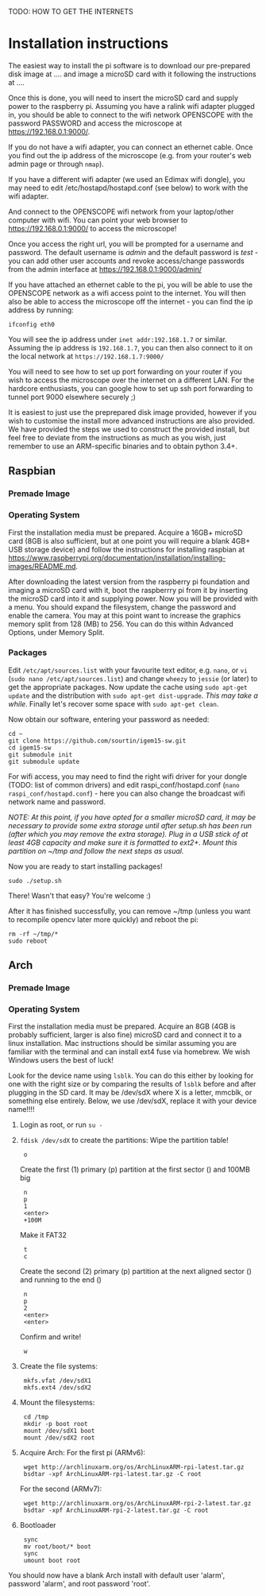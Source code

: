 TODO: HOW TO GET THE INTERNETS

# Installation instructions
The easiest way to install the pi software is to download our pre-prepared disk image at .... and image a microSD card with it following the instructions at ....

Once this is done, you will need to insert the microSD card and supply power to the raspberry pi. Assuming you have a ralink wifi adapter plugged in, you should be able to connect to the wifi network OPENSCOPE with the password PASSWORD and access the microscope at <https://192.168.0.1:9000/>.

If you do not have a wifi adapter, you can connect an ethernet cable. Once you find out the ip address of the microscope (e.g. from your router's web admin page or through `nmap`).

If you have a different wifi adapter (we used an Edimax wifi dongle), you may need to edit /etc/hostapd/hostapd.conf (see below) to work with the wifi adapter.

And connect to the OPENSCOPE wifi network from your laptop/other computer with wifi. You can point your web browser to <https://192.168.0.1:9000/> to access the microscope!

Once you access the right url, you will be prompted for a username and password. The default username is *admin* and the default password is *test* - you can add other user accounts and revoke access/change passwords from the admin interface at <https://192.168.0.1:9000/admin/>

If you have attached an ethernet cable to the pi, you will be able to use the OPENSCOPE network as a wifi access point to the internet. You will then also be able to access the microscope off the internet - you can find the ip address by running:

    ifconfig eth0

You will see the ip address under `inet addr:192.168.1.7` or similar. Assuming the ip address is `192.168.1.7`, you can then also connect to it on the local network at `https://192.168.1.7:9000/`

You will need to see how to set up port forwarding on your router if you wish to access the microscope over the internet on a different LAN. For the hardcore enthusiasts, you can google how to set up ssh port forwarding to tunnel port 9000 elsewhere securely ;)

It is easiest to just use the preprepared disk image provided, however if you wish to customise the install more advanced instructions are also provided. We have provided the steps we used to construct the provided install, but feel free to deviate from the instructions as much as you wish, just remember to use an ARM-specific binaries and to obtain python 3.4+.

## Raspbian
### Premade Image
### Operating System
First the installation media must be prepared. Acquire a 16GB+ microSD card (8GB is also sufficient, but at one point you will require a blank 4GB+ USB storage device) and follow the instructions for installing raspbian at <https://www.raspberrypi.org/documentation/installation/installing-images/README.md>.

After downloading the latest version from the raspberry pi foundation and imaging a microSD card with it, boot the raspberrry pi from it by inserting the microSD card into it and supplying power. Now you will be provided with a menu. You should expand the filesystem, change the password and enable the camera. You may at this point want to increase the graphics memory split from 128 (MB) to 256. You can do this within Advanced Options, under Memory Split.

### Packages
Edit `/etc/apt/sources.list` with your favourite text editor, e.g. `nano`, or `vi` (`sudo nano /etc/apt/sources.list`) and change `wheezy` to `jessie` (or later) to get the appropriate packages. Now update the cache using `sudo apt-get update` and the distribution with `sudo apt-get dist-upgrade`. *This may take a while*. Finally let's recover some space with `sudo apt-get clean`.

Now obtain our software, entering your password as needed:

    cd ~
    git clone https://github.com/sourtin/igem15-sw.git
    cd igem15-sw
    git submodule init
    git submodule update

For wifi access, you may need to find the right wifi driver for your dongle (TODO: list of common drivers) and edit raspi_conf/hostapd.conf (`nano raspi_conf/hostapd.conf`) - here you can also change the broadcast wifi network name and password.

_NOTE: At this point, if you have opted for a smaller microSD card, it may be necessary to provide some extra storage until after setup.sh has been run (after which you may remove the extra storage). Plug in a USB stick of at least 4GB capacity and make sure it is formatted to ext2+. Mount this partition on ~/tmp and follow the next steps as usual._

Now you are ready to start installing packages!

    sudo ./setup.sh

There! Wasn't that easy? You're welcome :)

After it has finished successfully, you can remove ~/tmp (unless you want to recompile opencv later more quickly) and reboot the pi:

    rm -rf ~/tmp/*
    sudo reboot

## Arch
### Premade Image
### Operating System
First the installation media must be prepared. Acquire an 8GB (4GB is probably sufficient, larger is also fine) microSD card and connect it to a linux installation. Mac instructions should be similar assuming you are familiar with the terminal and can install ext4 fuse via homebrew. We wish Windows users the best of luck!

Look for the device name using `lsblk`. You can do this either by looking for one with the right size or by comparing the results of `lsblk` before and after plugging in the SD card. It may be /dev/sdX where X is a letter, mmcblk, or something else entirely. Below, we use /dev/sdX, replace it with your device name!!!!

1. Login as root, or run `su -`
2. `fdisk /dev/sdX` to create the partitions:
   Wipe the partition table!

        o

   Create the first (1) primary (p) partition at the first sector (<enter>) and 100MB big

        n
        p
        1
        <enter>
        +100M

   Make it FAT32

        t
        c

   Create the second (2) primary (p) partition at the next aligned sector (<enter>) and running to the end (<enter>)

        n
        p
        2
        <enter>
        <enter>

   Confirm and write!

        w

3. Create the file systems: 

        mkfs.vfat /dev/sdX1
        mkfs.ext4 /dev/sdX2

4. Mount the filesystems:

        cd /tmp
        mkdir -p boot root
        mount /dev/sdX1 boot
        mount /dev/sdX2 root

5. Acquire Arch:
   For the first pi (ARMv6):

        wget http://archlinuxarm.org/os/ArchLinuxARM-rpi-latest.tar.gz
        bsdtar -xpf ArchLinuxARM-rpi-latest.tar.gz -C root

   For the second (ARMv7):

        wget http://archlinuxarm.org/os/ArchLinuxARM-rpi-2-latest.tar.gz
        bsdtar -xpf ArchLinuxARM-rpi-2-latest.tar.gz -C root

6. Bootloader

        sync
        mv root/boot/* boot
        sync
        umount boot root

You should now have a blank Arch install with default user 'alarm', password 'alarm', and root password 'root'.


